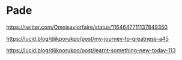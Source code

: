 # Pade

https://twitter.com/Omnisaviorfaire/status/1164647711137849350


https://lucid.blog/djikporukpo/post/my-journey-to-greatness-a45


https://lucid.blog/djikporukpo/post/learnt-something-new-today-113